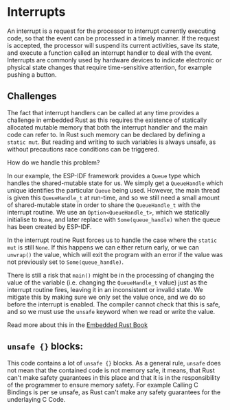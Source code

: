 # Interrupts

An interrupt is a request for the processor to interrupt currently executing code, so that the event can be processed in a timely manner. If the request is accepted, the processor will suspend its current activities, save its state, and execute a function called an interrupt handler to deal with the event. Interrupts are commonly used by hardware devices to indicate electronic or physical state changes that require time-sensitive attention, for example pushing a button. 

## Challenges

The fact that interrupt handlers can be called at any time provides a challenge in embedded Rust as this requires the existence of statically allocated mutable memory that both the interrupt handler and the main code can refer to. In Rust such memory can be declared by defining a `static mut`. But reading and writing to such variables is always unsafe, as without precautions race conditions can be triggered. 

How do we handle this problem?

In our example, the ESP-IDF framework provides a `Queue` type which handles the shared-mutable state for us. We simply get a `QueueHandle` which unique identifies the particular `Queue` being used. However, the main thread is given this `QueueHandle_t` at run-time, and so we still need a small amount of shared-mutable state in order to share the `QueueHandle_t` with the interrupt routine. We use an `Option<QueueHandle_t>`, which we statically initialise to `None`, and later replace with `Some(queue_handle)` when the queue has been created by ESP-IDF.

In the interrupt routine Rust forces us to handle the case where the `static mut` is still `None`. If this happens we can either return early, or we can `unwrap()` the value, which will exit the program with an error if the value was not previously set to `Some(queue_handle)`.

There is still a risk that `main()` might be in the processing of changing the value of the variable (i.e. changing the `QueueHandle_t` value) just as the interrupt routine fires, leaving it in an inconsistent or invalid state. We mitigate this by making sure we only set the value once, and we do so before the interrupt is enabled. The compiler cannot check that this is safe, and so we must use the `unsafe` keyword when we read or write the value.

Read more about this in the [Embedded Rust Book](https://docs.rust-embedded.org/book/concurrency/index.html)

## `unsafe {}` blocks:

This code contains a lot of `unsafe {}` blocks. As a general rule, `unsafe` does not mean that the contained code is not memory safe, it means, that Rust can't make safety guarantees in this place and that it is in the responsibility of the programmer to ensure memory safety. For example Calling C Bindings is per se unsafe, as Rust can't make any safety guarantees for the underlaying C Code. 



